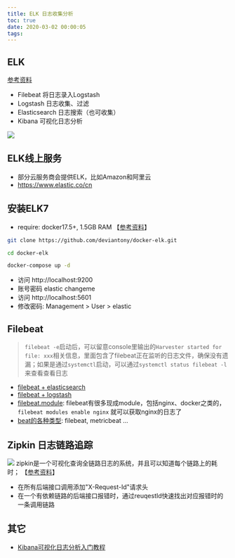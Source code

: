 ```yaml
---
title: ELK 日志收集分析
toc: true
date: 2020-03-02 00:00:05
tags:
---
```


## ELK
[参考资料](https://www.zhihu.com/question/21427267)
* Filebeat 将日志录入Logstash
* Logstash 日志收集、过滤
* Elasticsearch 日志搜索（也可收集）
* Kibana 可视化日志分析 

![](https://images2018.cnblogs.com/blog/874963/201808/874963-20180815142101389-1765706122.png)





## ELK线上服务
* 部分云服务商会提供ELK，比如Amazon和阿里云
* https://www.elastic.co/cn


## 安装ELK7
* require: docker17.5+, 1.5GB RAM 【[参考资料](https://github.com/deviantony/docker-elk)】
```sh
git clone https://github.com/deviantony/docker-elk.git

cd docker-elk

docker-compose up -d
```
* 访问 http://localhost:9200
* 账号密码 elastic changeme
* 访问 http://localhost:5601
* 修改密码: Management > User > elastic

## Filebeat
> `filebeat -e`启动后，可以留意console里输出的`Harvester started for file: xxx`相关信息，里面包含了filebeat正在监听的日志文件，确保没有遗漏；如果是通过`systemctl`启动，可以通过`systemctl status filebeat -l`来查看查看日志
* [filebeat + elasticsearch](https://www.heroyf.club/2018/08/15/elk/)
* [filebeat + logstash](https://www.bmc.com/blogs/elasticsearch-logs-beats-logstash/)
* [filebeat.module](https://www.cnblogs.com/minseo/p/10607540.html): filebeat有很多现成module，包括nginx、docker之类的，`filebeat modules enable nginx` 就可以获取nginx的日志了
* [beat的各种类型](https://www.elastic.co/downloads/beats): filebeat, metricbeat ...


## Zipkin 日志链路追踪
![](/img/Snip20200303_1.png)
zipkin是一个可视化查询全链路日志的系统，并且可以知道每个链路上的耗时； 【[参考资料](https://github.com/openzipkin/zipkin)】
* 在所有后端接口调用添加"X-Request-Id"请求头
* 在一个有依赖链路的后端接口报错时，通过reuqestId快速找出对应报错时的一条调用链路



## 其它
* [Kibana可视化日志分析入门教程](https://www.cnblogs.com/cjsblog/p/9476813.html)
